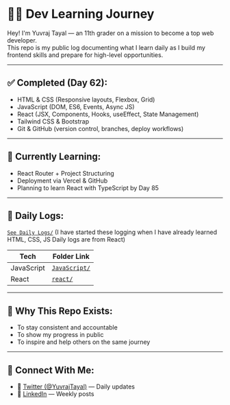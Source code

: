 # 👨‍💻 Dev Learning Journey

Hey! I'm Yuvraj Tayal — an 11th grader on a mission to become a top web developer.  
This repo is my public log documenting what I learn daily as I build my frontend skills and prepare for high-level opportunities.

---

## ✅ Completed (Day 62):
- HTML & CSS (Responsive layouts, Flexbox, Grid)
- JavaScript (DOM, ES6, Events, Async JS)
- React (JSX, Components, Hooks, useEffect, State Management)
- Tailwind CSS & Bootstrap
- Git & GitHub (version control, branches, deploy workflows)

---

## 🚀 Currently Learning:
- React Router + Project Structuring
- Deployment via Vercel & GitHub
- Planning to learn React with TypeScript by Day 85

---

## 📅 Daily Logs:
[`See Daily Logs/`](./Daily_Logs)
(I have started these logging when I have already learned HTML, CSS, JS Daily logs are from React)

| Tech        | Folder Link                      |
|-------------|----------------------------------|
| JavaScript       | [`JavaScript/`](./JavaScript)              |
| React       | [`react/`](./react)              |

---

## 🧠 Why This Repo Exists:
- To stay consistent and accountable
- To show my progress in public
- To inspire and help others on the same journey

---

## 📍 Connect With Me:
- 💬 [Twitter (@YuvrajTayal)](https://x.com/YuvrajTayal) — Daily updates
- 🔗 [LinkedIn](https://www.linkedin.com/in/yuvraj-tayal-7a3a48356/) — Weekly posts

